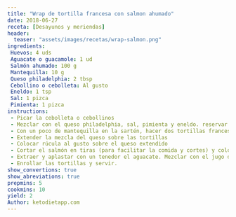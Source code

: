```yaml
---
title: "Wrap de tortilla francesa con salmon ahumado"
date: 2018-06-27
receta: [Desayunos y meriendas]
header:
  teaser: "assets/images/recetas/wrap-salmon.png"
ingredients:
 Huevos: 4 uds
 Aguacate o guacamole: 1 ud
 Salmón ahumado: 100 g
 Mantequilla: 10 g
 Queso philadelphia: 2 tbsp
 Cebollino o cebolleta: Al gusto
 Eneldo: 1 tsp
 Sal: 1 pizca
 Pimienta: 1 pizca
instructions:
 - Picar la cebolleta o cebollinos
 - Mezclar con el queso philadelphia, sal, pimienta y eneldo. reservar.
 - Con un poco de mantequilla en la sartén, hacer dos tortillas francesas finas en forma de torta.
 - Extender la mezcla del queso sobre las tortillas
 - Colocar rúcula al gusto sobre el queso extendido
 - Cortar el salmón en tiras (para facilitar la comida y cortes) y colocar sobre la rúcula
 - Extraer y aplastar con un tenedor el aguacate. Mezclar con el jugo de limón. Se puede usar guacamole como sustituto rápido.
 - Enrollar las tortillas y servir.
show_convertions: true
show_abreviations: true
prepmins: 5
cookmins: 10
yield: 2
Author: ketodietapp.com
---
```


<!--stackedit_data:
eyJoaXN0b3J5IjpbMTQ1ODczMzcxOCwtMjEwMjk2ODA0MywtMT
A5NzQwMzM5MF19
-->
